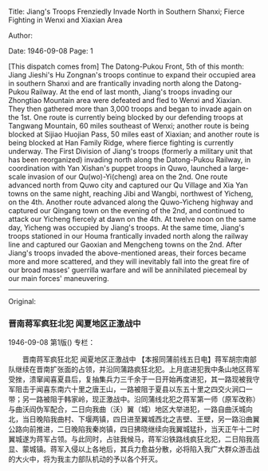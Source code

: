 Title: Jiang's Troops Frenziedly Invade North in Southern Shanxi; Fierce Fighting in Wenxi and Xiaxian Area

Author:

Date: 1946-09-08
Page: 1

[This dispatch comes from] The Datong-Pukou Front, 5th of this month: Jiang Jieshi's Hu Zongnan's troops continue to expand their occupied area in southern Shanxi and are frantically invading north along the Datong-Pukou Railway. At the end of last month, Jiang's troops invading our Zhongtiao Mountain area were defeated and fled to Wenxi and Xiaxian. They then gathered more than 3,000 troops and began to invade again on the 1st. One route is currently being blocked by our defending troops at Tangwang Mountain, 60 miles southeast of Wenxi; another route is being blocked at Sijiao Huojian Pass, 50 miles east of Xiaxian; and another route is being blocked at Han Family Ridge, where fierce fighting is currently underway. The First Division of Jiang's troops (formerly a military unit that has been reorganized) invading north along the Datong-Pukou Railway, in coordination with Yan Xishan's puppet troops in Quwo, launched a large-scale invasion of our Qu(wo)-Yi(cheng) area on the 2nd. One route advanced north from Quwo city and captured our Qu Village and Xia Yan towns on the same night, reaching Jibi and Wangbi, northwest of Yicheng, on the 4th. Another route advanced along the Quwo-Yicheng highway and captured our Qingang town on the evening of the 2nd, and continued to attack our Yicheng fiercely at dawn on the 4th. At twelve noon on the same day, Yicheng was occupied by Jiang's troops. At the same time, Jiang's troops stationed in our Houma frantically invaded north along the railway line and captured our Gaoxian and Mengcheng towns on the 2nd. After Jiang's troops invaded the above-mentioned areas, their forces became more and more scattered, and they will inevitably fall into the great fire of our broad masses' guerrilla warfare and will be annihilated piecemeal by our main forces' maneuvering.



<hr /> 

Original: 


### 晋南蒋军疯狂北犯  闻夏地区正激战中

1946-09-08
第1版()
专栏：

　　晋南蒋军疯狂北犯
    闻夏地区正激战中
    【本报同蒲前线五日电】蒋军胡宗南部队继续在晋南扩张面的占领，并沿同蒲路疯狂北犯。上月底进犯我中条山地区蒋军受挫，溃窜闻喜夏县后，复抽集兵力三千余于一日开始再度进犯，其一路现被我守军阻击于闻喜东南六十里之唐王山，一路被阻于夏县以东五十里之四交火涧口一带；另一路被阻于韩家岭，现正激战中。沿同蒲线北犯之蒋军第一师（原军改称）与曲沃阎伪军配合，二日向我曲（沃）翼（城）地区大举进犯，一路自曲沃城向北，当日晚陷我曲村、下堰两镇，四日进至翼城西北之吉壁、王壁，另一路沿曲翼公路向前推进，二日晚陷我秦岗镇，四日拂晓继续向我翼城猛扑，当天正午十二时翼城遂为蒋军占领。与此同时，占驻我候马，蒋军沿铁路线疯狂北犯，二日陷我高显、蒙城镇。蒋军入侵以上各地后，其兵力愈益分散，必将陷入我广大群众游击战的大火中，将为我主力部队机动的予以各个歼灭。
